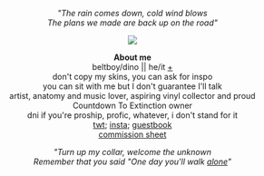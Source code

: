 <p align="center">
<i>"The rain comes down, cold wind blows <br>
The plans we made are back up on the road"</i><br>
</p>

<p align="center">
      <img src="https://github.com/beltboy/beltboy/assets/126973284/2c83941f-bd29-49a9-90a1-615c9e120c90"/>
</p>

<p align="center">
<strong>About me</strong><br>
beltboy/dino || he/it <a href="https://en.pronouns.page/@beltboy">+</a><br>
  don't copy my skins, you can ask for inspo<br>
  you can sit with me but I don't guarantee I'll talk<br>
  artist, anatomy and music lover, aspiring vinyl collector and proud Countdown To Extinction owner<br>
      dni if you're proship, profic, whatever, i don't stand for it<br>
  <a href="https://twitter.com/_Dolpha_">twt</a>; <a href="https://www.instagram.com/_dolpha_/">insta</a>; <a href="https://yourmom.123guestbook.com/">guestbook</a><br>
<a href="https://rentry.co/commissionsheet">commission sheet</a>
</p> 

<p align="center">
<i>"Turn up my collar, welcome the unknown<br>
Remember that you said "One day you'll walk <a href="https://www.youtube.com/watch?v=B-YnLoozIAs">alone</a>"</i>
</p>

